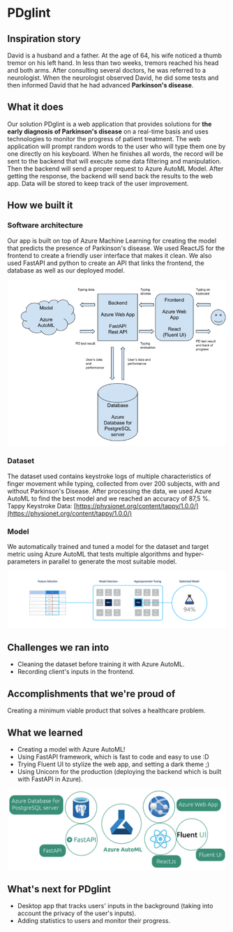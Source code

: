 # PDglint

## Inspiration story

David is a husband and a father. At the age of 64, his wife noticed a thumb tremor on his left hand. In less than two weeks, tremors reached his head and both arms. After consulting several doctors, he was referred to a neurologist. When the neurologist observed David, he did some tests and then informed David that he had advanced **Parkinson's disease**.

## What it does

Our solution PDglint is a web application that provides solutions for **the early diagnosis of Parkinson's disease** on a real-time basis and uses technologies to monitor the progress of patient treatment.
The web application will prompt random words to the user who will type them one by one directly on his keyboard. When he finishes all words, the record will be sent to the backend that will execute some data filtering and manipulation. Then the backend will send a proper request to Azure AutoML Model. After getting the response, the backend will send back the results to the web app. Data will be stored to keep track of the user improvement.

## How we built it

### Software architecture

Our app is built on top of Azure Machine Learning for creating the model that predicts the presence of Parkinson's disease. We used ReactJS for the frontend to create a friendly user interface that makes it clean. We also used FastAPI and python to create an API that links the frontend, the database as well as our deployed model.

![Software architecture](assets/images/architecture.png)

### Dataset

The dataset used contains keystroke logs of multiple characteristics of finger movement while typing, collected from over 200 subjects, with and without Parkinson's Disease.
After processing the data, we used Azure AutoML to find the best model and we reached an accuracy of 87,5 %.  
Tappy Keystroke Data: [https://physionet.org/content/tappy/1.0.0/](https://physionet.org/content/tappy/1.0.0/)

### Model

We automatically trained and tuned a model for the dataset and target metric using Azure AutoML that tests multiple algorithms and hyper-parameters in parallel to generate the most suitable model.

![Azure AutoML Process](assets/images/azure-automl-process.png)

## Challenges we ran into

- Cleaning the dataset before training it with Azure AutoML.
- Recording client's inputs in the frontend.

## Accomplishments that we're proud of

Creating a minimum viable product that solves a healthcare problem.

## What we learned

- Creating a model with Azure AutoML!
- Using FastAPI framework, which is fast to code and easy to use :D
- Trying Fluent UI to stylize the web app, and setting a dark theme ;)
- Using Unicorn for the production (deploying the backend which is built with FastAPI in Azure).

![tech-stack](assets/images/tech-stack.png)

## What's next for PDglint

- Desktop app that tracks users' inputs in the background (taking into account the privacy of the user's inputs).
- Adding statistics to users and monitor their progress.
